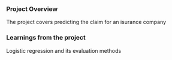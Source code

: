 ### Project Overview

 The project covers predicting the claim for an isurance company


### Learnings from the project

 Logistic regression and its evaluation methods


